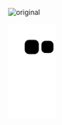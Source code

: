 ![original](https://user-images.githubusercontent.com/102270565/162528572-69eee243-ec70-4ecd-9188-57a92f7ee9df.gif)

<img src="https://github.com/rafaballerini/rafaballerini/raw/output/github-contribution-grid-snake.svg" alt="Snake animation" style="max-width: 100%;">
